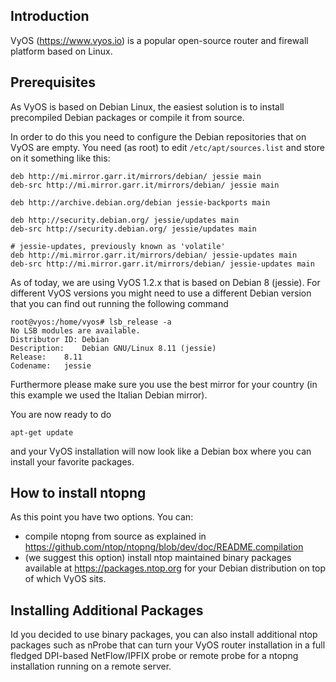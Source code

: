 Introduction
------------

VyOS (https://www.vyos.io) is a popular open-source router and firewall platform based on Linux.


Prerequisites
-------------
As VyOS is based on Debian Linux, the easiest solution is to install precompiled Debian packages or compile it from source. 

In order to do this you need to configure the Debian repositories that on VyOS are empty. You need (as root) to edit ``/etc/apt/sources.list`` and store on it something like this:


```
deb http://mi.mirror.garr.it/mirrors/debian/ jessie main
deb-src http://mi.mirror.garr.it/mirrors/debian/ jessie main

deb http://archive.debian.org/debian jessie-backports main

deb http://security.debian.org/ jessie/updates main
deb-src http://security.debian.org/ jessie/updates main

# jessie-updates, previously known as 'volatile'
deb http://mi.mirror.garr.it/mirrors/debian/ jessie-updates main
deb-src http://mi.mirror.garr.it/mirrors/debian/ jessie-updates main
```

As of today, we are using VyOS 1.2.x that is based on Debian 8 (jessie). For different VyOS versions you might need to use a different Debian version that you can find out running the following command

```
root@vyos:/home/vyos# lsb_release -a
No LSB modules are available.
Distributor ID:	Debian
Description:	Debian GNU/Linux 8.11 (jessie)
Release:	8.11
Codename:	jessie
```

Furthermore please make sure you use the best mirror for your country (in this example we used the Italian Debian mirror).

You are now ready to do

```
apt-get update
```

and your VyOS installation will now look like a Debian box where you can install your favorite packages.

How to install ntopng
---------------------

As this point you have two options. You can:
- compile ntopng from source as explained in https://github.com/ntop/ntopng/blob/dev/doc/README.compilation
- (we suggest this option) install ntop maintained binary packages available at https://packages.ntop.org
for your Debian distribution on top of which VyOS sits.

Installing Additional Packages
------------------------------
Id you decided to use binary packages, you can also install additional ntop packages such as nProbe that
can turn your VyOS router installation in a full fledged DPI-based NetFlow/IPFIX probe or remote probe for a ntopng installation running on a remote server.

